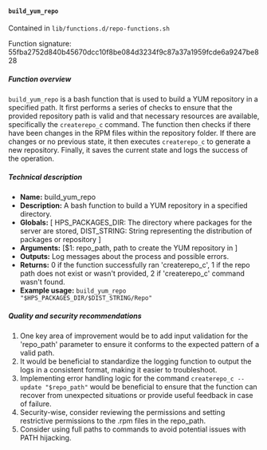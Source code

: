 #### `build_yum_repo`

Contained in `lib/functions.d/repo-functions.sh`

Function signature: 55fba2752d840b45670dcc10f8be084d3234f9c87a37a1959fcde6a9247be828

##### Function overview

`build_yum_repo` is a bash function that is used to build a YUM repository in a specified path. It first performs a series of checks to ensure that the provided repository path is valid and that necessary resources are available, specifically the `createrepo_c` command. The function then checks if there have been changes in the RPM files within the repository folder. If there are changes or no previous state, it then executes
`createrepo_c` to generate a new repository. Finally, it saves the current state and logs the success of the operation.

##### Technical description

- **Name:** build_yum_repo
- **Description:** A bash function to build a YUM repository in a specified directory.
- **Globals:** [ HPS_PACKAGES_DIR: The directory where packages for the server are stored, DIST_STRING: String representing the distribution of packages or repository ]
- **Arguments:** [$1: repo_path, path to create the YUM repository in ]
- **Outputs:** Log messages about the process and possible errors.
- **Returns:** 0 if the function successfully ran 'createrepo_c', 1 if the repo path does not exist or wasn't provided, 2 if 'createrepo_c' command wasn't found.
- **Example usage:** `build_yum_repo "$HPS_PACKAGES_DIR/$DIST_STRING/Repo"`

##### Quality and security recommendations

1. One key area of improvement would be to add input validation for the 'repo_path' parameter to ensure it conforms to the expected pattern of a valid path.
2. It would be beneficial to standardize the logging function to output the logs in a consistent format, making it easier to troubleshoot.
3. Implementing error handling logic for the command `createrepo_c --update "$repo_path"` would be beneficial to ensure that the function can recover from unexpected situations or provide useful feedback in case of failure.
4. Security-wise, consider reviewing the permissions and setting restrictive permissions to the .rpm files in the repo_path.
5. Consider using full paths to commands to avoid potential issues with PATH hijacking.

